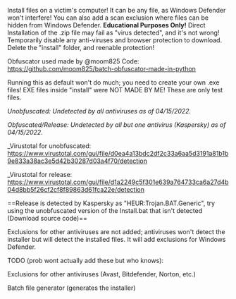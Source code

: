 Install files on a victim's computer! It can be any file, as Windows Defender won't interfere!
You can also add a scan exclusion where files can be hidden from Windows Defender.
**Educational Purposes Only!**
Direct Installation of the .zip file may fail as "virus detected", and it's not wrong! Temporarily disable any anti-viruses and browser protection to download. Delete the "install" folder, and reenable protection!

Obfuscator used made by @moom825
Code: https://github.com/moom825/batch-obfuscator-made-in-python

Running this as default won't do much; you need to create your own .exe files!
EXE files inside "install" were NOT MADE BY ME! These are only test files.




_Unobfuscated: Undetected by all antiviruses as of 04/15/2022._ 

_Obfuscated/Release: Undetected by all but one antivirus (Kaspersky) as of 04/15/2022._ 

_Virustotal for unobfuscated: https://www.virustotal.com/gui/file/d0ea4a13bdc2df2c33a6aa5d3191a81b1b9e833a38ac3e5d42b30287d03a4f70/detection

_Virustotal for release: https://www.virustotal.com/gui/file/d1a2249c5f301e639a764733ca6a27d4b04d8bb5f26cf2cf8f89863d61fca22e/detection

==Release is detected by Kaspersky as "HEUR:Trojan.BAT.Generic", try using the unobfuscated version of the Install.bat that isn't detected (Download source code)==

Exclusions for other antiviruses are not added; antiviruses won't detect the installer but will detect the installed files. It will add exclusions for Windows Defender.




TODO (prob wont actually add these but who knows):

Exclusions for other antiviruses (Avast, Bitdefender, Norton, etc.)

Batch file generator (generates the installer)
